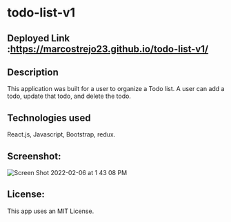 # todo-list-v1


## Deployed Link :https://marcostrejo23.github.io/todo-list-v1/

## Description 

This application was built for a user to organize a Todo list. A user can add a todo, update that todo, and delete the todo. 

## Technologies used

React.js, Javascript, Bootstrap, redux. 

## Screenshot:

 ![Screen Shot 2022-02-06 at 1 43 08 PM](https://user-images.githubusercontent.com/85652700/152702645-14fd3e54-7c8a-45a6-bdf8-6fc77f76df93.png)

## License:


This app uses an MIT License. 
